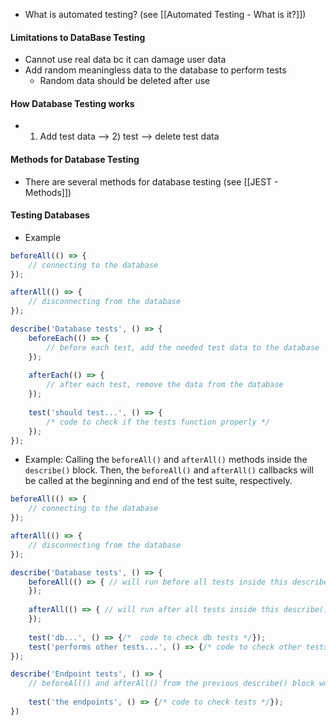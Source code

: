 * What is automated testing? (see [[Automated Testing - What is it?]])

#### Limitations to DataBase Testing
* Cannot use real data bc it can damage user data
* Add random meaningless data to the database to perform tests
	* Random data should be deleted after use
#### How Database Testing works
* 1) Add test data --> 2) test --> delete test data

#### Methods for Database Testing
* There are several methods for database testing (see [[JEST - Methods]])

#### Testing Databases
* Example
```js
beforeAll(() => {
	// connecting to the database
}); 

afterAll(() => {
	// disconnecting from the database
});

describe('Database tests', () => {
	beforeEach(() => {
		// before each test, add the needed test data to the database
	});
	
	afterEach(() => {
		// after each test, remove the data from the database
	});
	
	test('should test...', () => {
		/* code to check if the tests function properly */
	});
}); 
```

* Example: Calling the `beforeAll()` and `afterAll()` methods inside the `describe()` block.  Then, the `beforeAll()` and `afterAll()` callbacks will be called at the beginning and end of the test suite, respectively.
```js
beforeAll(() => {
	// connecting to the database
}); 

afterAll(() => {
	// disconnecting from the database
});

describe('Database tests', () => {
	beforeAll(() => { // will run before all tests inside this describe() block          code that adds the necessary test data before the tests run
	});
	
	afterAll(() => { // will run after all tests inside this describe() block            code that removes the test data from the database after all the the              tests have run
	});
	
	test('db...', () => {/*  code to check db tests */});
	test('performs other tests...', () => {/* code to check other tests */});
});

describe('Endpoint tests', () => {
	// beforeAll() and afterAll() from the previous describe() block won't be          run here, but the global beforeAll() and afterAll() will be run
	
	test('the endpoints', () => {/* code to check tests */});
}) 
```